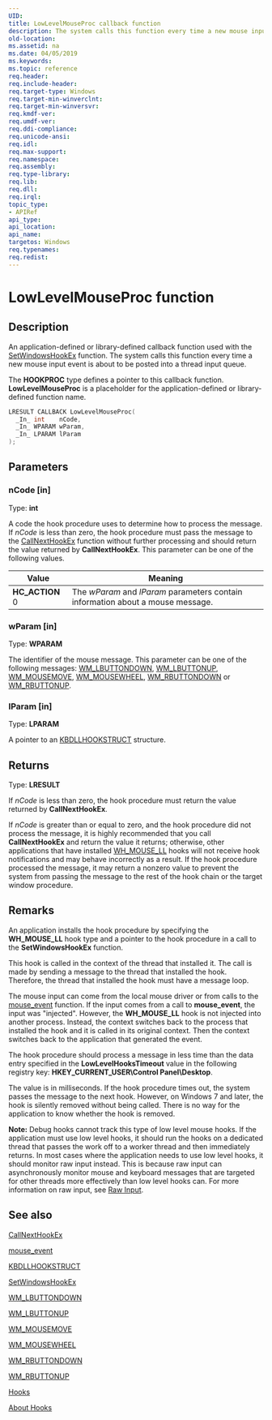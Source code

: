 ```yaml
---
UID: 
title: LowLevelMouseProc callback function
description: The system calls this function every time a new mouse input event is about to be posted into a thread input queue.
old-location: 
ms.assetid: na
ms.date: 04/05/2019
ms.keywords: 
ms.topic: reference
req.header: 
req.include-header: 
req.target-type: Windows
req.target-min-winverclnt: 
req.target-min-winversvr: 
req.kmdf-ver: 
req.umdf-ver: 
req.ddi-compliance: 
req.unicode-ansi: 
req.idl: 
req.max-support: 
req.namespace: 
req.assembly: 
req.type-library: 
req.lib: 
req.dll: 
req.irql: 
topic_type:
- APIRef
api_type: 
api_location: 
api_name: 
targetos: Windows
req.typenames: 
req.redist: 
---
```


# LowLevelMouseProc function

## Description

An application-defined or library-defined callback function used with the [SetWindowsHookEx](/windows/desktop/api/winuser/nf-winuser-setwindowshookexw) function.
The system calls this function every time a new mouse input event is about to be posted into a thread input queue.

The **HOOKPROC** type defines a pointer to this callback function.
**LowLevelMouseProc** is a placeholder for the application-defined or library-defined function name.

```cpp
LRESULT CALLBACK LowLevelMouseProc(
  _In_ int    nCode,
  _In_ WPARAM wParam,
  _In_ LPARAM lParam
);
```

## Parameters

### nCode [in]

Type: **int**

A code the hook procedure uses to determine how to process the message.
If *nCode* is less than zero, the hook procedure must pass the message to the [CallNextHookEx](/windows/desktop/api/winuser/nf-winuser-callnexthookex) function without further processing and should return the value returned by **CallNextHookEx**.
This parameter can be one of the following values.

| Value | Meaning |
|-------|---------|
| **HC_ACTION** 0 | The *wParam* and *lParam* parameters contain information about a mouse message. |

### wParam [in]

Type: **WPARAM**

The identifier of the mouse message.
This parameter can be one of the following messages: [WM_LBUTTONDOWN](/windows/desktop/inputdev/wm-lbuttondown), [WM_LBUTTONUP](/windows/desktop/inputdev/wm-lbuttonup), [WM_MOUSEMOVE](/windows/desktop/inputdev/wm-mousemove), [WM_MOUSEWHEEL](/windows/desktop/inputdev/wm-mousewheel), [WM_RBUTTONDOWN](/windows/desktop/inputdev/wm-rbuttondown) or [WM_RBUTTONUP](/windows/desktop/inputdev/wm-rbuttonup).

### lParam [in]

Type: **LPARAM**

A pointer to an [KBDLLHOOKSTRUCT](/windows/desktop/api/winuser/ns-winuser-kbdllhookstruct) structure.

## Returns

Type: **LRESULT**

If *nCode* is less than zero, the hook procedure must return the value returned by **CallNextHookEx**.

If *nCode* is greater than or equal to zero, and the hook procedure did not process the message, it is highly recommended that you call **CallNextHookEx** and return the value it returns; otherwise, other applications that have installed [WH_MOUSE_LL](about-hooks.md) hooks will not receive hook notifications and may behave incorrectly as a result.
If the hook procedure processed the message, it may return a nonzero value to prevent the system from passing the message to the rest of the hook chain or the target window procedure.

## Remarks

An application installs the hook procedure by specifying the **WH_MOUSE_LL** hook type and a pointer to the hook procedure in a call to the **SetWindowsHookEx** function.

This hook is called in the context of the thread that installed it.
The call is made by sending a message to the thread that installed the hook.
Therefore, the thread that installed the hook must have a message loop.

The mouse input can come from the local mouse driver or from calls to the [mouse_event](/windows/desktop/api/winuser/nf-winuser-mouse_event) function.
If the input comes from a call to **mouse_event**, the input was "injected".
However, the **WH_MOUSE_LL** hook is not injected into another process.
Instead, the context switches back to the process that installed the hook and it is called in its original context.
Then the context switches back to the application that generated the event.

The hook procedure should process a message in less time than the data entry specified in the **LowLevelHooksTimeout** value in the following registry key: **HKEY_CURRENT_USER\Control Panel\Desktop**.

The value is in milliseconds.
If the hook procedure times out, the system passes the message to the next hook.
However, on Windows 7 and later, the hook is silently removed without being called.
There is no way for the application to know whether the hook is removed.

**Note:**  Debug hooks cannot track this type of low level mouse hooks.
If the application must use low level hooks, it should run the hooks on a dedicated thread that passes the work off to a worker thread and then immediately returns.
In most cases where the application needs to use low level hooks, it should monitor raw input instead.
This is because raw input can asynchronously monitor mouse and keyboard messages that are targeted for other threads more effectively than low level hooks can.
For more information on raw input, see [Raw Input](/windows/desktop/inputdev/raw-input).

## See also

[CallNextHookEx](/windows/desktop/api/winuser/nf-winuser-callnexthookex)

[mouse_event](/windows/desktop/api/winuser/nf-winuser-mouse_event)

[KBDLLHOOKSTRUCT](/windows/desktop/api/winuser/ns-winuser-kbdllhookstruct)

[SetWindowsHookEx](/windows/desktop/api/winuser/nf-winuser-setwindowshookexw)

[WM_LBUTTONDOWN](/windows/desktop/inputdev/wm-lbuttondown)

[WM_LBUTTONUP](/windows/desktop/inputdev/wm-lbuttonup)

[WM_MOUSEMOVE](/windows/desktop/inputdev/wm-mousemove)

[WM_MOUSEWHEEL](/windows/desktop/inputdev/wm-mousewheel)

[WM_RBUTTONDOWN](/windows/desktop/inputdev/wm-rbuttondown)

[WM_RBUTTONUP](/windows/desktop/inputdev/wm-rbuttonup)

[Hooks](hooks.md)

[About Hooks](about-hooks.md)

